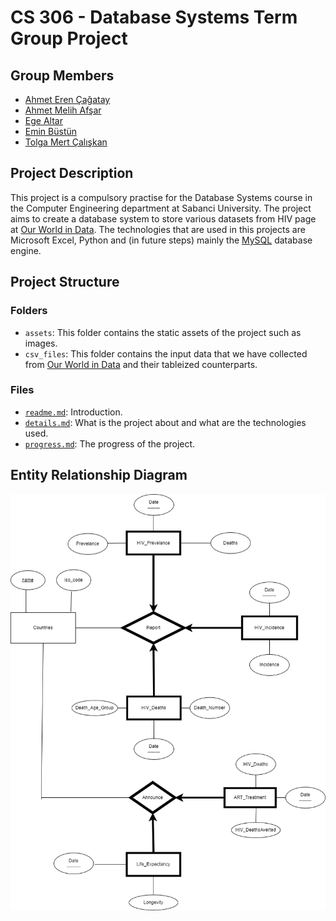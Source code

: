 # CS 306 - Database Systems Term Group Project

## Group Members

- [Ahmet Eren Çağatay](https://github.com/aerencagatay)
- [Ahmet Melih Afşar](https://github.com/ahmetmelihafsar)
- [Ege Altar](https://github.com/egealtar)
- [Emin Büstün](https://github.com/eminbustun)
- [Tolga Mert Çalışkan](https://github.com/togimert)

## Project Description

This project is a compulsory practise for the Database Systems course in the Computer Engineering department at Sabanci University. The project aims to create a database system to store various datasets from HIV page at [Our World in Data](https://ourworldindata.org/). The technologies that are used in this projects are Microsoft Excel, Python and (in future steps) mainly the [MySQL](https://www.mysql.com/) database engine.

## Project Structure

### Folders

- `assets`: This folder contains the static assets of the project such as images.
- `csv_files`: This folder contains the input data that we have collected from [Our World in Data](https://ourworldindata.org/) and their tableized counterparts.

### Files

- [`readme.md`](readme.md): Introduction.
- [`details.md`](details.md): What is the project about and what are the technologies used.
- [`progress.md`](progress.md): The progress of the project.
  
## Entity Relationship Diagram

![Entity Relationship Diagram](assets/er_diagram.png)
